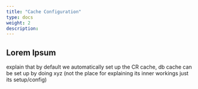 ```yaml
---
title: "Cache Configuration"
type: docs
weight: 2
description: 
---
```


## Lorem Ipsum

explain that by default we automatically set up the CR cache, db cache can be set up by doing xyz (not the place for explaining its inner workings just its setup/config)
